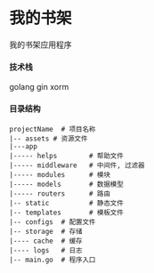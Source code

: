 # 我的书架

>
 我的书架应用程序

#### 技术栈
 golang  gin  xorm

#### 目录结构
```
projectName  # 项目名称
|-- assets # 资源文件
|---app
|----- helps        # 帮助文件
|----- middleware   # 中间件, 过滤器
|----- modules      # 模块
|----- models       # 数据模型
|----- routers      # 路由
|-- static          # 静态文件
|-- templates       # 模板文件
|-- configs  # 配置文件
|-- storage  # 存储
|---- cache  # 缓存
|---- logs   # 日志
|-- main.go  # 程序入口

```



